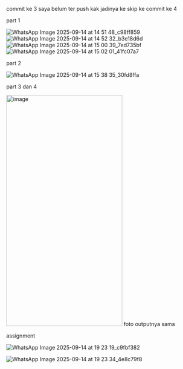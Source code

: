 commit ke 3 saya belum ter push kak jadinya ke skip ke commit ke 4

part 1

![WhatsApp Image 2025-09-14 at 14 51 48_c98ff859](https://github.com/user-attachments/assets/7fb15a0a-da2b-46c2-8a79-cf0c051fbcac)
![WhatsApp Image 2025-09-14 at 14 52 32_b3e18d6d](https://github.com/user-attachments/assets/0fb2e670-e1d2-42d7-86f3-bac7e47f1097)
![WhatsApp Image 2025-09-14 at 15 00 39_7ed735bf](https://github.com/user-attachments/assets/f13aba5c-a873-473e-80ac-ff8122472fe4)
![WhatsApp Image 2025-09-14 at 15 02 01_41fc07a7](https://github.com/user-attachments/assets/d2c57aa3-5cd6-4fc7-81af-0275e92f9515)


part 2 

![WhatsApp Image 2025-09-14 at 15 38 35_30fd8ffa](https://github.com/user-attachments/assets/81a0d375-eafd-403c-94ac-1a5f0624412a)

part 3 dan 4

<img width="307" height="611" alt="image" src="https://github.com/user-attachments/assets/3929115d-ff14-4361-96c4-69527e5ad18d" />
foto outputnya sama


assignment

![WhatsApp Image 2025-09-14 at 19 23 19_c9fbf382](https://github.com/user-attachments/assets/a3f11ee1-bc69-454e-b4bc-9c9a32947047)

![WhatsApp Image 2025-09-14 at 19 23 34_4e8c79f8](https://github.com/user-attachments/assets/ceb8a177-13bb-4598-a15c-65a5b5f59481)

